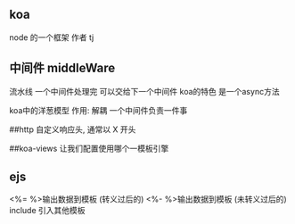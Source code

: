 ## koa
node 的一个框架
作者 tj

## 中间件 middleWare
流水线
一个中间件处理完 可以交给下一个中间件
koa的特色
是一个async方法

koa中的洋葱模型
作用: 解耦 一个中间件负责一件事

##http
自定义响应头, 通常以 X 开头

##koa-views
让我们配置使用哪个一模板引擎

## ejs
<%= %>输出数据到模板 (转义过后的)
<%- %>输出数据到模板 (未转义过后的)
include 引入其他模板